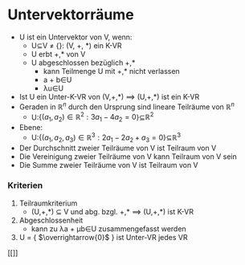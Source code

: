 # Untervektorräume
+ U ist ein Untervektor von V, wenn:
	+ U⊆V ≠ {}: (V, +, \*) ein K-VR
	+ U erbt +,\* von V
	+ U abgeschlossen bezüglich +,\* 
		+ kann Teilmenge U mit +,\* nicht verlassen
		+ a + b∈U
		+ λu∈U
+ Ist U ein Unter-K-VR von (V,+,\*) ==> (U,+,\*) ist ein K-VR
+ Geraden in $ℝ^n$ durch den Ursprung sind lineare Teilräume von $ℝ^n$
	+ U:{$(a_1, a_2)∈ℝ^2: 3a_1 - 4a_2 = 0$}⊆$ℝ^2$
+ Ebene:
	+ U:{$(a_1, a_2, a_3)∈ℝ^3: 2a_1 - 2a_2 + a_3= 0$}⊆$ℝ^3$
+ Der Durchschnitt zweier Teilräume von V ist Teilraum von V
+ Die Vereinigung zweier Teilräume von V kann Teilraum von V sein
+ Die Summe zweier Teilräume von V ist Teilraum von V


### Kriterien
1. Teilraumkriterium
	+ (U,+,\*) ⊆ V und abg. bzgl. +,\* ==> (U,+,\*) ist K-VR
2. Abgeschlossenheit
	+ kann zu λa + μb∈U zusammengefasst werden
3.  U = { $\overrightarrow{0}$ } ist Unter-VR jedes VR

[[]]